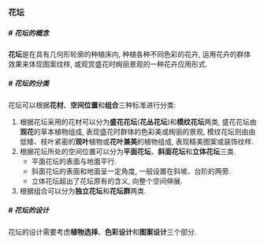 ### 花坛

##### # 花坛的概念

**花坛**是在具有几何形轮廓的种植床内, 种植各种不同色彩的花卉, 运用花卉的群体效果来体现图案纹样, 或观赏盛花时绚丽景观的一种花卉应用形式.



##### # 花坛的分类

花坛可以根据**花材**、**空间位置**和**组合**三种标准进行分类:

1. 根据花坛采用的花材可以分为**盛花花坛**(**花丛花坛**)和**模纹花坛**两类, 盛花花坛由**观花**的草本植物组成, 表现盛花时群体的色彩美或绚丽的景观, 模纹花坛则由由低矮、枝叶紧密的**观叶**植物或**花叶兼美**的植物组成, 表现精美图案或装饰纹样.
2. 根据花坛所处的空间位置可以分为**平面花坛**、**斜面花坛**和**立体花坛**三类.
    - 平面花坛的表面与地面平行.
    - 斜面花坛的表面和地面呈一定角度, 一般设置在斜坡、台阶的两旁.
    - 立体花坛超出了花坛原有的含义, 向整个空间伸展. 
3. 根据组合可以分为**独立花坛**和**花坛群**两类.



##### # 花坛的设计

花坛的设计需要考虑**植物选择**、**色彩设计**和**图案设计**三个部分.
